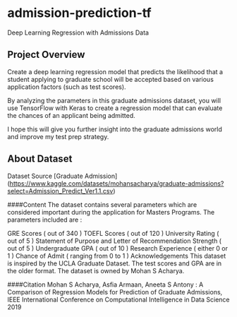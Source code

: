 # admission-prediction-tf
Deep Learning Regression with Admissions Data

## Project Overview
Create a deep learning regression model that predicts the likelihood that a student applying to graduate school will be accepted based on various application factors (such as test scores).

By analyzing the parameters in this graduate admissions dataset, you will use TensorFlow with Keras to create a regression model that can evaluate the chances of an applicant being admitted. 

I hope this will give you further insight into the graduate admissions world and improve my test prep strategy.
## About Dataset
Dataset Source [Graduate Admission] (https://www.kaggle.com/datasets/mohansacharya/graduate-admissions?select=Admission_Predict_Ver1.1.csv)

####Content
The dataset contains several parameters which are considered important during the application for Masters Programs.
The parameters included are :

GRE Scores ( out of 340 )
TOEFL Scores ( out of 120 )
University Rating ( out of 5 )
Statement of Purpose and Letter of Recommendation Strength ( out of 5 )
Undergraduate GPA ( out of 10 )
Research Experience ( either 0 or 1 )
Chance of Admit ( ranging from 0 to 1 )
Acknowledgements
This dataset is inspired by the UCLA Graduate Dataset. The test scores and GPA are in the older format.
The dataset is owned by Mohan S Acharya.

####Citation
Mohan S Acharya, Asfia Armaan, Aneeta S Antony : A Comparison of Regression Models for Prediction of Graduate Admissions, IEEE International Conference on Computational Intelligence in Data Science 2019
